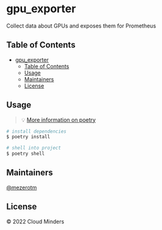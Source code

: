 # gpu_exporter

Collect data about GPUs and exposes them for Prometheus

## Table of Contents

- [gpu_exporter](#gpu_exporter)
  - [Table of Contents](#table-of-contents)
  - [Usage](#usage)
  - [Maintainers](#maintainers)
  - [License](#license)

## Usage
> 💡  [More information on poetry](https://python-poetry.org/docs/)


```sh
# install dependencies
$ poetry install

# shell into project
$ poetry shell
```

## Maintainers

[@mezerotm](https://github.com/mezerotm)

## License

© 2022 Cloud Minders